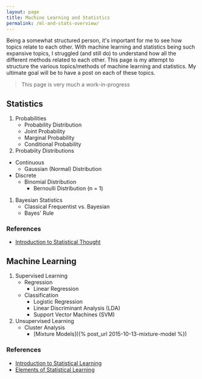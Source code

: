 ```yaml
---
layout: page
title: Machine Learning and Statistics
permalink: /ml-and-stats-overview/
---
```


Being a somewhat structured person, it's important for me to see how topics relate to each other. With machine learning and statistics being such expansive topics, I struggled (and still do) to understand how all the different methods related to each other. This page is my attempt to structure the various topics/methods of machine learning and statistics. My ultimate goal will be to have a post on each of these topics.

> This page is very much a work-in-progress

## Statistics

1. Probabilities
	* Probability Distribution
	* Joint Probability
	* Marginal Probability
	* Conditional Probability
1. Probabiity Distributions
  * Continuous
    + Gaussian (Normal) Distribution
  * Discrete
    + Binomial Distribution
      * Bernoulli Distribution (n = 1)
1. Bayesian Statistics
	* Classical Frequentist vs. Bayesian 
	* Bayes' Rule

### References

* [Introduction to Statistical Thought](http://people.math.umass.edu/~lavine/Book/book.html)

## Machine Learning

1. Supervised Learning
    * Regression
        + Linear Regression
    * Classification
        + Logistic Regression
        + Linear Discriminant Analysis (LDA)
        + Support Vector Machines (SVM)
1. Unsupervised Learning
    * Cluster Analysis
        + [Mixture Models]({% post_url 2015-10-13-mixture-model %})

### References

* [Introduction to Statistical Learning](http://www-bcf.usc.edu/~gareth/ISL/)
* [Elements of Statistical Learning](http://statweb.stanford.edu/~tibs/ElemStatLearn/)
